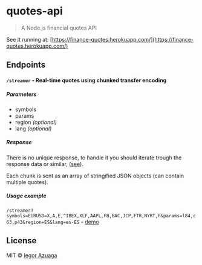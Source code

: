 # quotes-api

> A Node.js financial quotes API

See it running at: [https://finance-quotes.herokuapp.com/](https://finance-quotes.herokuapp.com/)

## Endpoints

#### ``/streamer`` - Real-time quotes using chunked transfer encoding

##### Parameters

- symbols
- params
- region *(optional)*
- lang *(optional)*

##### Response

There is no unique response, to handle it you should iterate trough the response data or similar, ([see](https://github.com/iiegor/quotes-api/blob/master/index.js#L59)).

Each chunk is sent as an array of stringified JSON objects (can contain multiple quotes).

##### Usage example

``/streamer?symbols=EURUSD=X,A,E,^IBEX,XLF,AAPL,FB,BAC,JCP,FTR,NYRT,F&params=l84,c63,p43&region=ES&lang=es-ES`` - [demo](https://finance-quotes.herokuapp.com/streamer?symbols=EURUSD=X,A,E,^IBEX,XLF,AAPL,FB,BAC,JCP,FTR,NYRT,F&params=l84,c63,p43&region=ES&lang=es-ES)

## License

MIT © [Iegor Azuaga](https://github.com/iiegor)
